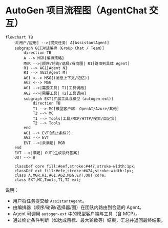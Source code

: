 # AutoGen 项目流程图（AgentChat 交互）

```mermaid
flowchart TB
    U[用户/应用] -->|提交任务| A[AssistantAgent]
    subgraph GC[对话编排（Group Chat / Team）]
        direction TB
        A --> MGR{编排策略}
        MGR -->|顺序/轮询/选择/有向图| R1[路由到具体 Agent]
        R1 --> AG1[Agent N]
        R1 --> AG2[Agent M]
        AG1 <--> MSG[(消息上下文/记忆)]
        AG2 <--> MSG
        AG1 -->|需要工具| T1[工具调用]
        AG2 -->|需要工具| T2[工具调用]
        subgraph EXT[扩展工具与模型（autogen-ext）]
            direction TB
            T1 --> MC[模型客户端: OpenAI/Azure/其他]
            T2 --> MC
            T1 --> Tools[工具/MCP/HTTP/搜索/自定义]
            T2 --> Tools
        end
        AG1 --> EVT{终止条件?}
        AG2 --> EVT
        EVT -->|未满足| MGR
    end
    EVT -->|满足| OUT[生成最终答案]
    OUT --> U

    classDef core fill:#eef,stroke:#447,stroke-width:1px;
    classDef ext fill:#efe,stroke:#474,stroke-width:1px;
    class A,MGR,R1,AG1,AG2,MSG,EVT,OUT core;
    class EXT,MC,Tools,T1,T2 ext;
```

说明：
- 用户将任务提交给 `AssistantAgent`。
- 由编排器（顺序/轮询/选择器/图）在团队内路由到合适的 Agent。
- Agent 可调用 `autogen-ext` 中的模型客户端与工具（含 MCP）。
- 通过终止条件判断（如达成目标、最大轮数等）结束，汇总并返回最终结果。

